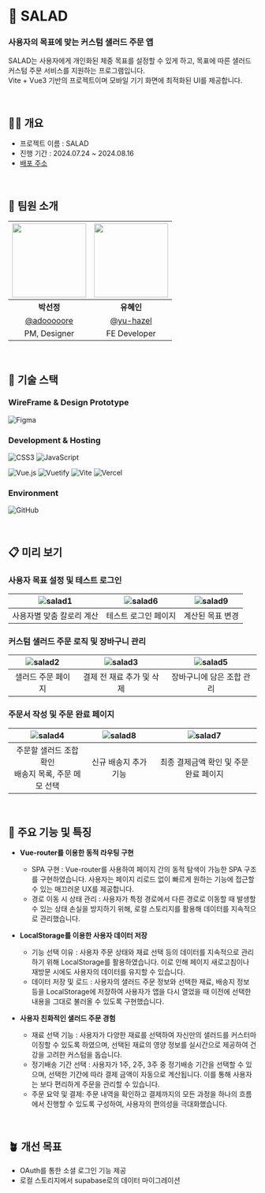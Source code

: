 # 🥗 SALAD
### 사용자의 목표에 맞는 커스텀 샐러드 주문 앱
SALAD는 사용자에게 개인화된 체중 목표를 설정할 수 있게 하고, 목표에 따른 샐러드 커스텀 주문 서비스를 지원하는 프로그램입니다. <br>
Vite + Vue3 기반의 프로젝트이며 모바일 기기 화면에 최적화된 UI를 제공합니다. <br>

<br>

## ✋🏻 개요 

- 프로젝트 이름 : SALAD
- 진행 기간 : 2024.07.24 ~ 2024.08.16
- [배포 주소](https://salad-vert.vercel.app/)

<br>

## 🧩 팀원 소개

| <img src="https://github.com/user-attachments/assets/6aec1026-b507-4c78-92eb-21670bf6e4de" width="150" height="150"> | <img src="https://github.com/user-attachments/assets/b5a24df4-177b-4fde-a5a8-a54d04570032" width="150" height="150"> |
|:---:|:---:|
| **박선정** | **유혜인** |
| [@adooooore](https://github.com/adooooore) | [@yu-hazel](https://github.com/yu-hazel) |
| PM, Designer | FE Developer |

<br>

## 🥞 기술 스택

### WireFrame & Design Prototype
![Figma](https://img.shields.io/badge/figma-%23F24E1E.svg?style=for-the-badge&logo=figma&logoColor=white)

### Development & Hosting
![CSS3](https://img.shields.io/badge/css3-%231572B6.svg?style=for-the-badge&logo=css3&logoColor=white)
![JavaScript](https://img.shields.io/badge/javascript-%23323330.svg?style=for-the-badge&logo=javascript&logoColor=%23F7DF1E)

![Vue.js](https://img.shields.io/badge/vuejs-%2335495e.svg?style=for-the-badge&logo=vuedotjs&logoColor=%234FC08D)
![Vuetify](https://img.shields.io/badge/Vuetify-1867C0?style=for-the-badge&logo=vuetify&logoColor=AEDDFF)
![Vite](https://img.shields.io/badge/vite-%23646CFF.svg?style=for-the-badge&logo=vite&logoColor=white)
![Vercel](https://img.shields.io/badge/vercel-%23000000.svg?style=for-the-badge&logo=vercel&logoColor=white)

### Environment
![GitHub](https://img.shields.io/badge/github-%23121011.svg?style=for-the-badge&logo=github&logoColor=white)

<br>

## 📋 미리 보기

### 사용자 목표 설정 및 테스트 로그인
![salad1](https://github.com/user-attachments/assets/7379b92b-fd1d-4311-b796-82641e5a0f1c) | ![salad6](https://github.com/user-attachments/assets/ed658e1f-6270-483f-b61f-355546b8ab20) | ![salad9](https://github.com/user-attachments/assets/60c583b4-9602-45d1-85b4-d93e9a37d1ea)
| :----: | :----: | :---: |
| 사용자별 맞춤 칼로리 계산 | 테스트 로그인 페이지 | 계산된 목표 변경 |


### 커스텀 샐러드 주문 로직 및 장바구니 관리
![salad2](https://github.com/user-attachments/assets/5627c2fd-f347-4bdd-9d37-84c412bdfce6) | ![salad3](https://github.com/user-attachments/assets/d439a005-f14a-4bb2-b643-1e02b325f4eb) | ![salad5](https://github.com/user-attachments/assets/6e8ddb30-5bc5-4147-bd93-44f9078470af)
| :----: | :----: | :---: |
| 샐러드 주문 페이지 | 결제 전 재료 추가 및 삭제 | 장바구니에 담은 조합 관리 |


### 주문서 작성 및 주문 완료 페이지
![salad4](https://github.com/user-attachments/assets/c4444b49-3196-43f3-95ee-7fd69f2b98d5) | ![salad8](https://github.com/user-attachments/assets/7cc9a13a-1bbb-41d1-be9e-d6512ad026a4) | ![salad7](https://github.com/user-attachments/assets/621fe32b-6ce9-46bd-ae3e-ff53e5d79fe7)
| :----: | :----: | :---: |
| 주문할 샐러드 조합 확인<br>배송지 목록, 주문 메모 선택 | 신규 배송지 추가 기능 | 최종 결제금액 확인 및 주문 완료 페이지 |

<br>

## 🐳 주요 기능 및 특징

- **Vue-router를 이용한 동적 라우팅 구현**
  - SPA 구현 : Vue-router를 사용하여 페이지 간의 동적 탐색이 가능한 SPA 구조를 구현하였습니다. 사용자는 페이지 리로드 없이 빠르게 원하는 기능에 접근할 수 있는 매끄러운 UX를 제공합니다.
  - 경로 이동 시 상태 관리 : 사용자가 특정 경로에서 다른 경로로 이동할 때 발생할 수 있는 상태 손실을 방지하기 위해, 로컬 스토리지를 활용해 데이터를 지속적으로 관리했습니다.

- **LocalStorage를 이용한 사용자 데이터 저장**
  - 기능 선택 이유 : 사용자 주문 상태와 재료 선택 등의 데이터를 지속적으로 관리하기 위해 LocalStorage를 활용하였습니다. 이로 인해 페이지 새로고침이나 재방문 시에도 사용자의 데이터를 유지할 수 있습니다.
  - 데이터 저장 및 로드 : 사용자의 샐러드 주문 정보와 선택한 재료, 배송지 정보 등을 LocalStorage에 저장하여 사용자가 앱을 다시 열었을 때 이전에 선택한 내용을 그대로 불러올 수 있도록 구현했습니다.

- **사용자 친화적인 샐러드 주문 경험**
  - 재료 선택 기능 : 사용자가 다양한 재료를 선택하여 자신만의 샐러드를 커스터마이징할 수 있도록 하였으며, 선택된 재료의 영양 정보를 실시간으로 제공하여 건강을 고려한 커스텀을 돕습니다.
  - 정기배송 기간 선택 : 사용자가 1주, 2주, 3주 중 정기배송 기간을 선택할 수 있으며, 선택한 기간에 따라 결제 금액이 자동으로 계산됩니다. 이를 통해 사용자는 보다 편리하게 주문을 관리할 수 있습니다.
  - 주문 요약 및 결제: 주문 내역을 확인하고 결제까지의 모든 과정을 하나의 흐름에서 진행할 수 있도록 구성하여, 사용자의 편의성을 극대화했습니다.

<br>

## 🪴 개선 목표

- OAuth를 통한 소셜 로그인 기능 제공
- 로컬 스토리지에서 supabase로의 데이터 마이그레이션

<br>
